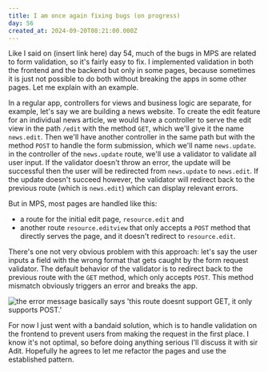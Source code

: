 ```yaml
---
title: I am once again fixing bugs (on progress)
day: 56
created_at: 2024-09-20T08:21:00.000Z
---
```

Like I said on (insert link here) day 54, much of the bugs in MPS are related to
form validation, so it's fairly easy to fix. I implemented validation in both
the frontend and the backend but only in some pages, because sometimes it is
just not possible to do both without breaking the apps in some other pages. Let
me explain with an example.

In a regular app, controllers for views and business logic are separate, for
example, let's say we are building a news website. To create the edit feature
for an individual news article, we would have a controller to serve the edit
view in the path `/edit` with the method `GET`, which we'll give it the name
`news.edit`. Then we'll have another controller in the same path but with the
method `POST` to handle the form submission, which we'll name `news.update`. in
the controller of the `news.update` route, we'll use a validator to validate all
user input. If the validator doesn't throw an error, the update will be
successful then the user will be redirected from `news.update` to `news.edit`.
If the update doesn't succeed however, the validator will redirect back to the
previous route (which is `news.edit`) which can display relevant errors.

But in MPS, most pages are handled like this:

* a route for the initial edit page, `resource.edit` and
* another route `resource.editview` that only accepts a `POST` method that
  directly serves the page, and it doesn't redirect to `resource.edit`.

There's one not very obvious problem with this approach: let's say the user
inputs a field with the wrong format that gets caught by the form request
validator. The default behavior of the validator is to redirect back to the
previous route with the `GET` method, which only accepts `POST`. This method
mismatch obviously triggers an error and breaks the app.

![the error message basically says 'this route doesnt support GET, it only supports POST.'](https://ucarecdn.com/2d95aaeb-b6ce-480c-b4e5-9894036e5ae8/-/resize/800x450/mps-error.png)

For now I just went with a bandaid solution, which is to handle validation on
the frontend to prevent users from making the request in the first place. I know
it's not optimal, so before doing anything serious I'll discuss it with sir Adit.
Hopefully he agrees to let me refactor the pages and use the established
pattern.
